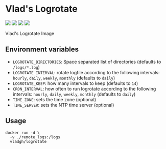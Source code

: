 # Vlad's Logrotate

[![](https://images.microbadger.com/badges/image/vladgh/logrotate.svg)](https://microbadger.com/images/vladgh/logrotate "Get your own image badge on microbadger.com")
[![](https://images.microbadger.com/badges/version/vladgh/logrotate.svg)](https://microbadger.com/images/vladgh/logrotate "Get your own version badge on microbadger.com")
[![](https://images.microbadger.com/badges/commit/vladgh/logrotate.svg)](https://microbadger.com/images/vladgh/logrotate "Get your own commit badge on microbadger.com")
[![](https://images.microbadger.com/badges/license/vladgh/logrotate.svg)](https://microbadger.com/images/vladgh/logrotate "Get your own license badge on microbadger.com")

Vlad's Logrotate Image

## Environment variables

- `LOGROTATE_DIRECTORIES`: Space separated list of directories (defaults to `/logs/*.log`)
- `LOGROTATE_INTERVAL`: rotate logfile according to the following intervals: `hourly`, `daily`, `weekly`, `monthly` (defaults to `daily`)
- `LOGROTATE_KEEP`: how many intervals to keep (defaults to `14`)
- `CRON_INTERVAL`: how often to run logrotate according to the following intervals: `hourly`, `daily`, `weekly`, `monthly` (defaults to `daily`)
- `TIME_ZONE`: sets the time zone (optional)
- `TIME_SERVER`: sets the NTP time server (optional)

## Usage

```
docker run -d \
  -v ./remote_logs:/logs
  vladgh/logrotate
```
